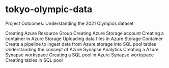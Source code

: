# tokyo-olympic-data

Project Outcomes:
Understanding the 2021 Olympics dataset  

Creating Azure Resource Group
Creating Azure Storage account
Creating a container in Azure Storage
Uploading data files in Azure Storage Container
Create a pipeline to ingest data from Azure storage into SQL pool tables
Understanding the concept of Azure Synapse Analytics
Creating a Azure Synapse workspace
Creating a SQL pool in Azure Synapse workspace
Creating tables in SQL pool
